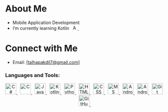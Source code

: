 
# About Me
* Mobile Application Development
* I’m currently learning Kotlin
</a>&nbsp;
  <a href="https://www.android.com/" target="_blank">
    <img src="https://cdn.jsdelivr.net/gh/devicons/devicon/icons/android/android-original.svg" title="Android" alt="Android" width="15" height="15"/>
  </a>&nbsp;




# Connect with Me
- Email: [talhapakdil7@gmail.com]
### Languages and Tools:
<div align="center">
  
  <!-- Programming Languages -->
  <a href="https://learn.microsoft.com/en-us/dotnet/csharp/" target="_blank">
    <img src="https://cdn.jsdelivr.net/gh/devicons/devicon/icons/csharp/csharp-original.svg" title="C#" alt="C#" width="35" height="35"/>
  </a>&nbsp;
  <a href="https://en.wikipedia.org/wiki/C_(programming_language)" target="_blank">
    <img src="https://cdn.jsdelivr.net/gh/devicons/devicon/icons/c/c-original.svg" title="C" alt="C" width="35" height="35"/>
  </a>&nbsp;
  <a href="https://www.java.com/" target="_blank">
    <img src="https://cdn.jsdelivr.net/gh/devicons/devicon/icons/java/java-original.svg" title="Java" alt="Java" width="35" height="35"/>
  </a>&nbsp;
  <a href="https://kotlinlang.org/" target="_blank">
    <img src="https://cdn.jsdelivr.net/gh/devicons/devicon/icons/kotlin/kotlin-original.svg" title="Kotlin" alt="Kotlin" width="35" height="35"/>
  </a>&nbsp;
  <a href="https://www.python.org/" target="_blank">
    <img src="https://cdn.jsdelivr.net/gh/devicons/devicon/icons/python/python-original.svg" title="Python" alt="Python" width="35" height="35"/>
  </a>&nbsp;
  <a href="https://developer.mozilla.org/en-US/docs/Web/HTML" target="_blank">
    <img src="https://cdn.jsdelivr.net/gh/devicons/devicon/icons/html5/html5-original.svg" title="HTML" alt="HTML" width="35" height="35"/>
  </a>&nbsp;
  <a href="https://developer.mozilla.org/en-US/docs/Web/CSS" target="_blank">
    <img src="https://cdn.jsdelivr.net/gh/devicons/devicon/icons/css3/css3-original.svg" title="CSS" alt="CSS" width="35" height="35"/>
  </a>&nbsp;

  <!-- Databases -->
  <a href="https://learn.microsoft.com/en-us/sql/" target="_blank">
    <img src="https://cdn.jsdelivr.net/gh/devicons/devicon/icons/microsoftsqlserver/microsoftsqlserver-plain.svg" title="MS SQL Server" alt="MS SQL Server" width="35" height="35"/>
  </a>&nbsp;

  <!-- Tools -->
  <a href="https://developer.android.com/studio" target="_blank">
    <img src="https://cdn.jsdelivr.net/gh/devicons/devicon/icons/androidstudio/androidstudio-original.svg" title="Android Studio" alt="Android Studio" width="35" height="35"/>
  </a>&nbsp;
  <a href="https://www.android.com/" target="_blank">
    <img src="https://cdn.jsdelivr.net/gh/devicons/devicon/icons/android/android-original.svg" title="Android" alt="Android" width="35" height="35"/>
  </a>&nbsp;
  <a href="https://git-scm.com/" target="_blank">
    <img src="https://cdn.jsdelivr.net/gh/devicons/devicon/icons/git/git-original.svg" title="Git" alt="Git" width="35" height="35"/>
  </a>&nbsp;
  <a href="https://github.com/" target="_blank">
    <img src="https://cdn.jsdelivr.net/gh/devicons/devicon/icons/github/github-original.svg" title="GitHub" alt="GitHub" width="35" height="35"/>
  </a>&nbsp;

</div>




<!--
**talhapakdil7/talhapakdil7** is a ✨ _special_ ✨ repository because its `README.md` (this file) appears on your GitHub profile.

Here are some ideas to get you started:

- 🔭 I’m currently working on ...
- 🌱 I’m currently learning ...
- 👯 I’m looking to collaborate on ...
- 🤔 I’m looking for help with ...
- 💬 Ask me about ...
- 📫 How to reach me: ...
- 😄 Pronouns: ...
- ⚡ Fun fact: ...
-->

